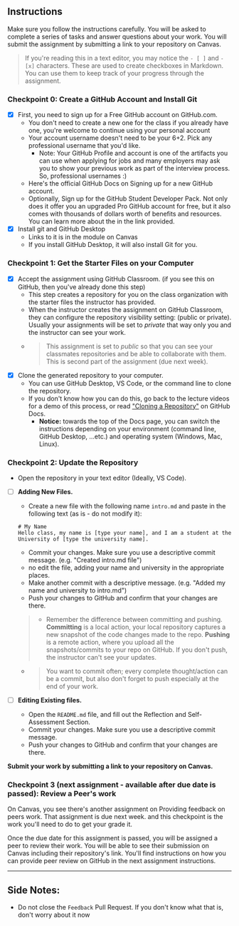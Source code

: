 ## Instructions
Make sure you follow the instructions carefully. You will be asked to complete a series of tasks and answer questions about your work. You will submit the assignment by submitting a link to your repository on Canvas.

> If you're reading this in a text editor, you may notice the `- [ ]` and `- [x]` characters. These are used to create checkboxes in Markdown. You can use them to keep track of your progress through the assignment.

### Checkpoint 0: Create a GitHub Account and Install Git
- [x] First, you need to sign up for a Free GitHub account on GitHub.com. 
    - You don't need to create a new one for the class if you already have one, you're welcome to continue using your personal account
    - Your account username doesn't need to be your 6+2. Pick any professional username that you'd like.
      - Note: Your GitHub Profile and account is one of the artifacts you can use when applying for jobs and many employers may ask you to show your previous work as part of the interview process. So, professional usernames :)
    - Here's the official GitHub Docs on Signing up for a new GitHub account.
    - Optionally, Sign up for the GitHub Student Developer Pack. Not only does it offer you an upgraded Pro GitHub account for free, but it also comes with thousands of dollars worth of benefits and resources. You can learn more about the in the link provided. 
- [x] Install git and GitHub Desktop
  - Links to it is in the module on Canvas
  - If you install GitHub Desktop, it will also install Git for you.
### Checkpoint 1: Get the Starter Files on your Computer
- [x] Accept the assignment using GitHub Classroom. (if you see this on GitHub, then you've already done this step)
   - This step creates a repository for you on the class organization with the starter files the instructor has provided.
   - When the instructor creates the assignment on GitHub Classroom, they can configure the repository visibility setting: (public or private). Usually your assignments will be set to _private_ that way only you and the instructor can see your work.
   - > This assignment is set to _public_ so that you can see your classmates repositories and be able to collaborate with them. This is second part of the assignment (due next week).
- [x] Clone the generated repository to your computer.
   - You can use GitHub Desktop, VS Code, or the command line to clone the repository.
  - If you don't know how you can do this, go back to the lecture videos for a demo of this process, or read ["Cloning a Repository"](https://docs.github.com/en/repositories/creating-and-managing-repositories/cloning-a-repository?tool=webui) on GitHub Docs.
    - **Notice:** towards the top of the Docs page, you can switch the instructions depending on your environment (command line, GitHub Desktop, ...etc.) and operating system (Windows, Mac, Linux).

### Checkpoint 2: Update the Repository
  - Open the repository in your text editor (Ideally, VS Code).
  - [ ] **Adding New Files.**
    - Create a new file with the following name `intro.md` and paste in the following text (as is - do not modify it):

    ```
    # My Name
    Hello class, my name is [type your name], and I am a student at the University of [type the university name].
    ```
    - Commit your changes. Make sure you use a descriptive commit message. (e.g. "Created intro.md file")
    - no edit the file, adding your name and university in the appropriate places.
    - Make another commit with a descriptive message. (e.g. "Added my name and university to intro.md")
    - Push your changes to GitHub and confirm that your changes are there.
    > -  Remember the difference between committing and pushing. **Committing** is a local action, your local repository captures a new snapshot of the code changes made to the repo. **Pushing** is a remote action, where you upload all the snapshots/commits to your repo on GitHub. If you don't push, the instructor can't see your updates.
    - > You want to commit often; every complete thought/action can be a commit, but also don't forget to push especially at the end of your work.
  - [ ] **Editing Existing files.**
    - Open the `README.md` file, and fill out the Reflection and Self-Assessment Section.
    - Commit your changes. Make sure you use a descriptive commit message.
    - Push your changes to GitHub and confirm that your changes are there.

**Submit your work by submitting a link to your repository on Canvas.**

### Checkpoint 3 (next assignment - available after due date is passed): Review a Peer's work
On Canvas, you see there's another assignment on Providing feedback on peers work. That assignment is due next week. and this checkpoint is the work you'll need to do to get your grade it.

Once the due date for this assignment is passed, you will be assigned a peer to review their work. You will be able to see their submission on Canvas including their repository's link. You'll find instructions on how you can provide peer review on GitHub in the next assignment instructions.

--------
## Side Notes:
- Do not close the `Feedback` Pull Request. If you don't know what that is, don't worry about it now
